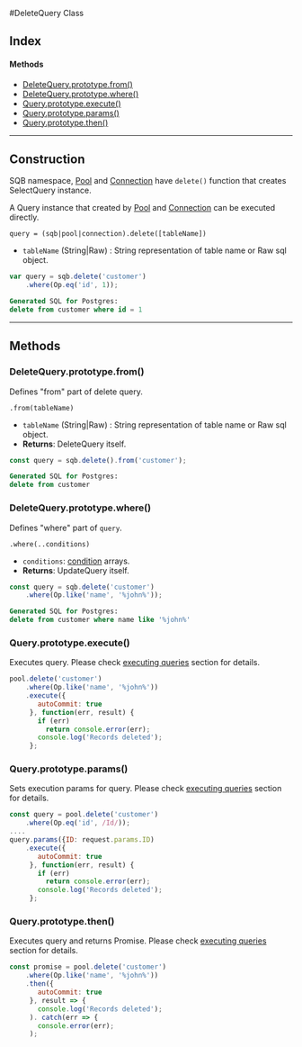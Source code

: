 #DeleteQuery Class

## Index

#### Methods
- [DeleteQuery.prototype.from()](#deletequeryprototypefrom)
- [DeleteQuery.prototype.where()](#deletequeryprototypewhere)
- [Query.prototype.execute()](#queryprototypeexecute)
- [Query.prototype.params()](#queryprototypeparams)
- [Query.prototype.then()](#queryprototypethen)

<hr/>


## Construction

SQB namespace, [Pool](connection/Pool.md) and [Connection](connection/Connection.md) have `delete()` function that creates SelectQuery instance.

A Query instance that created by [Pool](connection/Pool.md) and [Connection](connection/Connection.md) can be executed directly.

`query = (sqb|pool|connection).delete([tableName])`


- `tableName` (String|Raw) : String representation of table name or Raw sql object.

```js
var query = sqb.delete('customer')
    .where(Op.eq('id', 1));
```
```sql
Generated SQL for Postgres:
delete from customer where id = 1
```

<hr/>

## Methods

### DeleteQuery.prototype.from() 
Defines "from" part of delete query.

`.from(tableName)`

- `tableName` (String|Raw) : String representation of table name or Raw sql object.
- **Returns**: DeleteQuery itself.


```js
const query = sqb.delete().from('customer');
```
```sql
Generated SQL for Postgres:
delete from customer
```


### DeleteQuery.prototype.where() 
Defines "where" part of `query`.

`.where(..conditions)`

- `conditions`: [condition](query-builder/operators.md) arrays.
- **Returns**: UpdateQuery itself.

```js
const query = sqb.delete('customer')
    .where(Op.like('name', '%john%'));
```
```sql
Generated SQL for Postgres:
delete from customer where name like '%john%'
```

### Query.prototype.execute() 
Executes query. Please check [executing queries](connection/executing-queries.md) section for details.

```js
pool.delete('customer')
    .where(Op.like('name', '%john%'))
    .execute({
       autoCommit: true
     }, function(err, result) {
       if (err)
         return console.error(err);
       console.log('Records deleted');
     };
```

### Query.prototype.params() 
Sets execution params for query. Please check [executing queries](connection/executing-queries.md) section for details.

```js
const query = pool.delete('customer')
    .where(Op.eq('id', /Id/));
....    
query.params({ID: request.params.ID)    
    .execute({
       autoCommit: true
     }, function(err, result) {
       if (err)
         return console.error(err);
       console.log('Records deleted');
     };
```



### Query.prototype.then() 
Executes query and returns Promise. Please check [executing queries](connection/executing-queries.md) section for details.

```js
const promise = pool.delete('customer')
    .where(Op.like('name', '%john%'))
    .then({
       autoCommit: true
     }, result => {
       console.log('Records deleted');
     ). catch(err => {
       console.error(err);
     );
```


